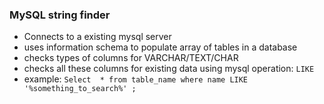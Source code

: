 ### MySQL string finder 

- Connects to a existing mysql server
- uses information schema to populate array of tables in a database
- checks types of columns for VARCHAR/TEXT/CHAR
- checks all these columns for existing data using mysql operation: ``` LIKE ```
- example:
``` Select  * from table_name where name LIKE '%something_to_search%' ; ```